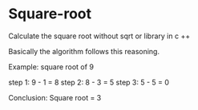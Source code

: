 # Square-root
Calculate the square root without sqrt or library in c ++

Basically the algorithm follows this reasoning.

Example:
square root of 9

step 1: 9 - 1 = 8
step 2: 8 - 3 = 5
step 3: 5 - 5 = 0

Conclusion: Square root = 3
